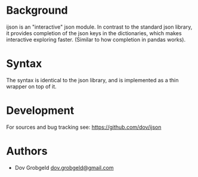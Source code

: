 # Background

ijson is an "interactive" json module. In contrast to the standard json library,
it provides completion of the json keys in the dictionaries, which makes 
interactive exploring faster. (Similar to how completion in pandas works).

# Syntax

The syntax is identical to the json library, and is implemented as a thin 
wrapper on top of it.
  
# Development

For sources and bug tracking see: https://github.com/dov/ijson

# Authors

* Dov Grobgeld <dov.grobgeld@gmail.com>
